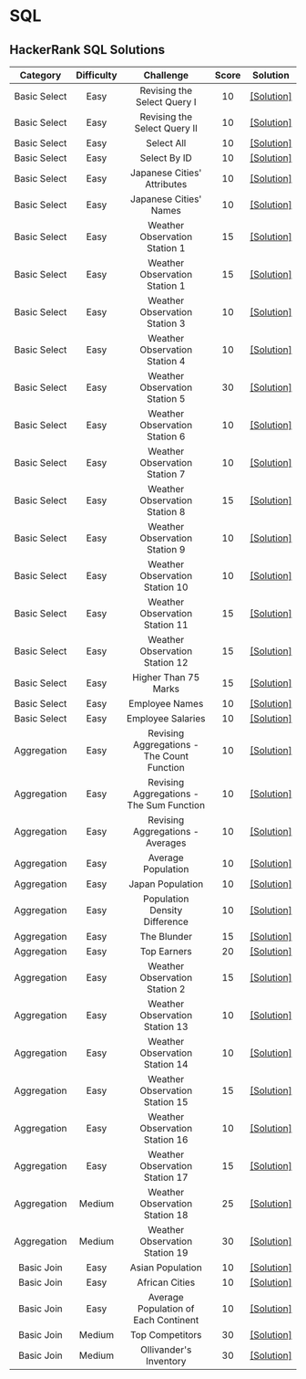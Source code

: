 # SQL
## HackerRank SQL Solutions

| Category | Difficulty | Challenge | Score | Solution |
| :-----:  | :----:     | :----:    | :----:|:----:    |
| Basic Select | Easy | Revising the Select Query I |10 |[[Solution]](https://github.com/kevin851066/SQL/blob/main/Basic%20Select/Revising%20the%20Select%20Query%20I.sql) |
| Basic Select | Easy | Revising the Select Query II |10 |[[Solution]](https://github.com/kevin851066/SQL/blob/main/Basic%20Select/Revising%20the%20Select%20Query%20II.sql) |
| Basic Select | Easy | Select All |10 |[[Solution]](https://github.com/kevin851066/SQL/blob/main/Basic%20Select/Select%20All.sql) |
| Basic Select | Easy | Select By ID |10 |[[Solution]](https://github.com/kevin851066/SQL/blob/main/Basic%20Select/Select%20By%20ID.sql) |
| Basic Select | Easy | Japanese Cities' Attributes |10 |[[Solution]](https://github.com/kevin851066/SQL/blob/main/Basic%20Select/Japanese%20Cities'%20Attributes.sql) |
| Basic Select | Easy | Japanese Cities' Names |10 |[[Solution]](https://github.com/kevin851066/SQL/blob/main/Basic%20Select/Japanese%20Cities'%20Names.sql) |
| Basic Select | Easy | Weather Observation Station 1 |15 |[[Solution]](https://github.com/kevin851066/SQL/blob/main/Basic%20Select/Weather%20Observation%20Station%201.sql) |
| Basic Select | Easy | Weather Observation Station 1 |15 |[[Solution]](https://github.com/kevin851066/SQL/blob/main/Basic%20Select/Weather%20Observation%20Station%201.sql) |
| Basic Select | Easy | Weather Observation Station 3 |10 |[[Solution]](https://github.com/kevin851066/SQL/blob/main/Basic%20Select/Weather%20Observation%20Station%203.sql) |
| Basic Select | Easy | Weather Observation Station 4 |10 |[[Solution]](https://github.com/kevin851066/SQL/blob/main/Basic%20Select/Weather%20Observation%20Station%204.sql) |
| Basic Select | Easy | Weather Observation Station 5 |30 |[[Solution]](https://github.com/kevin851066/SQL/blob/main/Basic%20Select/Weather%20Observation%20Station%205.sql) |
| Basic Select | Easy | Weather Observation Station 6 |10 |[[Solution]](https://github.com/kevin851066/SQL/blob/main/Basic%20Select/Weather%20Observation%20Station%206.sql) |
| Basic Select | Easy | Weather Observation Station 7 |10 |[[Solution]](https://github.com/kevin851066/SQL/blob/main/Basic%20Select/Weather%20Observation%20Station%207.sql) |
| Basic Select | Easy | Weather Observation Station 8 |15 |[[Solution]](https://github.com/kevin851066/SQL/blob/main/Basic%20Select/Weather%20Observation%20Station%208.sql) |
| Basic Select | Easy | Weather Observation Station 9 |10 |[[Solution]](https://github.com/kevin851066/SQL/blob/main/Basic%20Select/Weather%20Observation%20Station%209.sql) |
| Basic Select | Easy | Weather Observation Station 10 |10 |[[Solution]](https://github.com/kevin851066/SQL/blob/main/Basic%20Select/Weather%20Observation%20Station%2010.sql) |
| Basic Select | Easy | Weather Observation Station 11 |15 |[[Solution]](https://github.com/kevin851066/SQL/blob/main/Basic%20Select/Weather%20Observation%20Station%2011.sql) |
| Basic Select | Easy | Weather Observation Station 12 |15 |[[Solution]](https://github.com/kevin851066/SQL/blob/main/Basic%20Select/Weather%20Observation%20Station%2012.sql) |
| Basic Select | Easy | Higher Than 75 Marks |15 |[[Solution]](https://github.com/kevin851066/SQL/blob/main/Basic%20Select/Higher%20Than%2075%20Marks.sql) |
| Basic Select | Easy | Employee Names |10 |[[Solution]](https://github.com/kevin851066/SQL/blob/main/Basic%20Select/Employee%20Names.sql) |
| Basic Select | Easy | Employee Salaries |10 |[[Solution]](https://github.com/kevin851066/SQL/blob/main/Basic%20Select/Employee%20Salaries.sql) |
| Aggregation | Easy | Revising Aggregations - The Count Function |10 |[[Solution]](https://github.com/kevin851066/SQL/blob/main/Aggregation/Revising%20Aggregations%20-%20The%20Count%20Function.sql) |
| Aggregation | Easy | Revising Aggregations - The Sum Function |10 |[[Solution]](https://github.com/kevin851066/SQL/blob/main/Aggregation/Revising%20Aggregations%20-%20The%20Sum%20Function.sql) |
| Aggregation | Easy | Revising Aggregations - Averages |10 |[[Solution]](https://github.com/kevin851066/SQL/blob/main/Aggregation/Revising%20Aggregations%20-%20Averages.sql) |
| Aggregation | Easy | Average Population |10 |[[Solution]](https://github.com/kevin851066/SQL/blob/main/Aggregation/Average%20Population.sql) |
| Aggregation | Easy | Japan Population |10 |[[Solution]](https://github.com/kevin851066/SQL/blob/main/Aggregation/Japan%20Population.sql) |
| Aggregation | Easy | Population Density Difference |10 |[[Solution]](https://github.com/kevin851066/SQL/blob/main/Aggregation/Population%20Density%20Difference.sql) |
| Aggregation | Easy | The Blunder |15 |[[Solution]](https://github.com/kevin851066/SQL/blob/main/Aggregation/The%20Blunder.sql) |
| Aggregation | Easy | Top Earners |20 |[[Solution]](https://github.com/kevin851066/SQL/blob/main/Aggregation/Top%20Earners.sql) |
| Aggregation | Easy | Weather Observation Station 2 |15 |[[Solution]](https://github.com/kevin851066/SQL/blob/main/Aggregation/Weather%20Observation%20Station%202.sql) |
| Aggregation | Easy | Weather Observation Station 13 |10 |[[Solution]](https://github.com/kevin851066/SQL/blob/main/Aggregation/Weather%20Observation%20Station%2013.sql) |
| Aggregation | Easy | Weather Observation Station 14 |10 |[[Solution]](https://github.com/kevin851066/SQL/blob/main/Aggregation/Weather%20Observation%20Station%2014.sql) |
| Aggregation | Easy | Weather Observation Station 15 |15 |[[Solution]](https://github.com/kevin851066/SQL/blob/main/Aggregation/Weather%20Observation%20Station%2015.sql) |
| Aggregation | Easy | Weather Observation Station 16 |10 |[[Solution]](https://github.com/kevin851066/SQL/blob/main/Aggregation/Weather%20Observation%20Station%2016.sql) |
| Aggregation | Easy | Weather Observation Station 17 |15 |[[Solution]](https://github.com/kevin851066/SQL/blob/main/Aggregation/Weather%20Observation%20Station%2017.sql) |
| Aggregation | Medium | Weather Observation Station 18 |25 |[[Solution]](https://github.com/kevin851066/SQL/blob/main/Aggregation/Weather%20Observation%20Station%2018.sql) |
| Aggregation | Medium | Weather Observation Station 19 |30 |[[Solution]](https://github.com/kevin851066/SQL/blob/main/Aggregation/Weather%20Observation%20Station%2019.sql) |
| Basic Join | Easy | Asian Population |10 |[[Solution]](https://github.com/kevin851066/SQL/blob/main/Basic%20Join/Asian%20Population.sql) |
| Basic Join | Easy | African Cities |10 |[[Solution]](https://github.com/kevin851066/SQL/blob/main/Basic%20Join/African%20Cities.sql) |
| Basic Join | Easy | Average Population of Each Continent |10 |[[Solution]](https://github.com/kevin851066/SQL/blob/main/Basic%20Join/Average%20Population%20of%20Each%20Continent.sql) |
| Basic Join | Medium | Top Competitors |30 |[[Solution]](https://github.com/kevin851066/SQL/blob/main/Basic%20Join/Top%20Competitors.sql) |
| Basic Join | Medium | Ollivander's Inventory |30 |[[Solution]](https://github.com/kevin851066/SQL/blob/main/Basic%20Join/Ollivander's%20Inventory.sql) |

